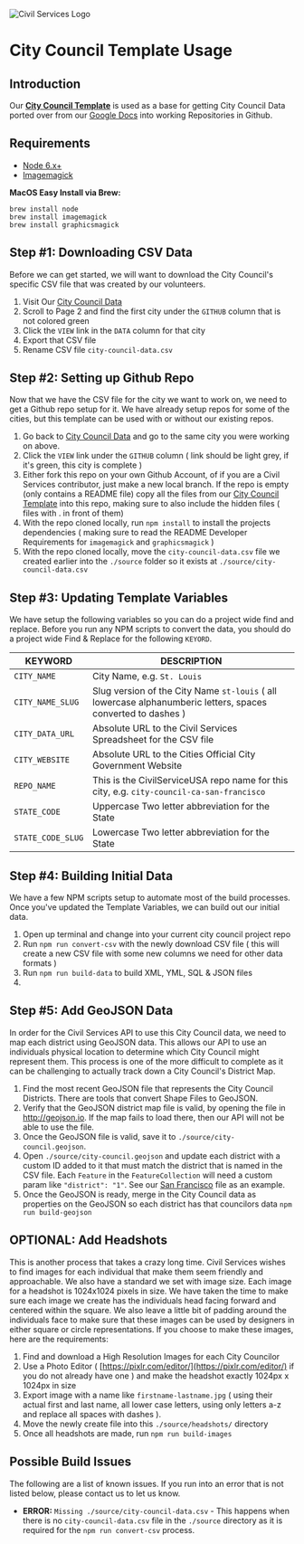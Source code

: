 ![Civil Services Logo](https://raw.githubusercontent.com/CivilServiceUSA/api/master/docs/img/logo.png "Civil Services Logo")

City Council Template Usage
===

Introduction
---

Our **[City Council Template](https://github.com/CivilServiceUSA/template-city-council)** is used as a base for getting City Council Data ported over from our [Google Docs](https://docs.google.com/document/d/1lyIqha68D3RgyoVzP5-5A42FiWv-_Tv4wh4rl88z4TM/edit?usp=sharing) into working Repositories in Github.


Requirements
---

- [Node 6.x+](https://nodejs.org/en/)
- [Imagemagick](https://www.imagemagick.org)

**MacOS Easy Install via Brew:**

```
brew install node
brew install imagemagick
brew install graphicsmagick
```


Step #1: Downloading CSV Data
---

Before we can get started, we will want to download the City Council's specific CSV file that was created by our volunteers.

1. Visit Our [City Council Data](https://docs.google.com/document/d/1lyIqha68D3RgyoVzP5-5A42FiWv-_Tv4wh4rl88z4TM/edit?usp=sharing)
2. Scroll to Page 2 and find the first city under the `GITHUB` column that is not colored green
3. Click the `VIEW` link in the `DATA` column for that city
4. Export that CSV file
5. Rename CSV file `city-council-data.csv`


Step #2: Setting up Github Repo
---

Now that we have the CSV file for the city we want to work on, we need to get a Github repo setup for it.  We have already setup repos for some of the cities, but this template can be used with or without our existing repos.

1. Go back to [City Council Data](https://docs.google.com/document/d/1lyIqha68D3RgyoVzP5-5A42FiWv-_Tv4wh4rl88z4TM/edit?usp=sharing) and go to the same city you were working on above.
2. Click the `VIEW` link under the `GITHUB` column ( link should be light grey, if it's green, this city is complete )
3. Either fork this repo on your own Github Account, of if you are a Civil Services contributor, just make a new local branch. If the repo is empty (only contains a README file) copy all the files from our [City Council Template](https://github.com/CivilServiceUSA/template-city-council) into this repo, making sure to also include the hidden files ( files with . in front of them)
4. With the repo cloned locally, run `npm install` to install the projects dependencies ( making sure to read the README Developer Requirements for `imagemagick` and `graphicsmagick` )
5. With the repo cloned locally, move the `city-council-data.csv` file we created earlier into the `./source` folder so it exists at `./source/city-council-data.csv`


Step #3: Updating Template Variables
---

We have setup the following variables so you can do a project wide find and replace.  Before you run any NPM scripts to convert the data, you should do a project wide Find & Replace for the following `KEYORD`.

KEYWORD           | DESCRIPTION
------------------|---------------
`CITY_NAME`       | City Name, e.g. `St. Louis`
`CITY_NAME_SLUG`  | Slug version of the City Name `st-louis` ( all lowercase alphanumberic letters, spaces converted to dashes )
`CITY_DATA_URL`   | Absolute URL to the Civil Services Spreadsheet for the CSV file
`CITY_WEBSITE`    | Absolute URL to the Cities Official City Government Website
`REPO_NAME`       | This is the CivilServiceUSA repo name for this city, e.g. `city-council-ca-san-francisco`
`STATE_CODE`      | Uppercase Two letter abbreviation for the State
`STATE_CODE_SLUG` | Lowercase Two letter abbreviation for the State


Step #4: Building Initial Data
---

We have a few NPM scripts setup to automate most of the build processes.  Once you've updated the Template Variables, we can build out our initial data.

1. Open up terminal and change into your current city council project repo
2. Run `npm run convert-csv` with the newly download CSV file ( this will create a new CSV file with some new columns we need for other data formats )
3. Run `npm run build-data` to build XML, YML, SQL & JSON files
4.


Step #5: Add GeoJSON Data
---

In order for the Civil Services API to use this City Council data, we need to map each district using GeoJSON data.  This allows our API to use an individuals physical location to determine which City Council might represent them.  This process is one of the more difficult to complete as it can be challenging to actually track down a City Council's District Map.

1. Find the most recent GeoJSON file that represents the City Council Districts. There are tools that convert Shape Files to GeoJSON.
2. Verify that the GeoJSON district map file is valid, by opening the file in http://geojson.io.  If the map fails to load there, then our API will not be able to use the file.
3. Once the GeoJSON file is valid, save it to `./source/city-council.geojson`.
4. Open `./source/city-council.geojson` and update each district with a custom ID added to it that must match the district that is named in the CSV file. Each `Feature` in the `FeatureCollection` will need a custom param like `"district": "1"`.  See our [San Francisco](https://raw.githubusercontent.com/CivilServiceUSA/city-council-ca-san-francisco/master/source/city-council.geojson) file as an example.
5. Once the GeoJSON is ready, merge in the City Council data as properties on the GeoJSON so each district has that councilors data `npm run build-geojson`


OPTIONAL: Add Headshots
---

This is another process that takes a crazy long time.  Civil Services wishes to find images for each individual that make them seem friendly and approachable.  We also have a standard we set with image size.  Each image for a headshot is 1024x1024 pixels in size.  We have taken the time to make sure each image we create has the individuals head facing forward and centered within the square.  We also leave a little bit of padding around the individuals face to make sure that these images can be used by designers in either square or circle representations.  If you choose to make these images, here are the requirements:

1. Find and download a High Resolution Images for each City Councilor
2. Use a Photo Editor ( [https://pixlr.com/editor/](https://pixlr.com/editor/) if you do not already have one ) and make the headshot exactly 1024px x 1024px in size
3. Export image with a name like `firstname-lastname.jpg` ( using their actual first and last name, all lower case letters, using only letters a-z and replace all spaces with dashes ).
4. Move the newly create file into this `./source/headshots/` directory
5. Once all headshots are made, run `npm run build-images`


Possible Build Issues
---

The following are a list of known issues.  If you run into an error that is not listed below, please contact us to let us know.

* **ERROR:** `Missing ./source/city-council-data.csv` - This happens when there is no `city-council-data.csv` file in the `./source` directory as it is required for the `npm run convert-csv` process.
